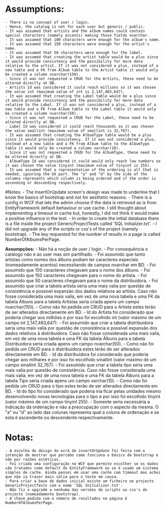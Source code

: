 # Assumptions:
	- There is no concept of user / login.
	- Hence, the catalog is not for each user but generic / public.
	- It was assumed that artists and the album names could contain special characters (namely accents) making those fields nvarchar.
	- It was assumed that 100 characters were enough for the album's name.
	- It was assumed that 150 characters were enough for the artist's name.
	- It was assumed that 50 characters were enough for the label.
	- It was assumed that creating the artist table would be a plus since it would provide consistency and the possibility for more data relative to the artist. If it was not considered a plus, instead of a new table and a FK from Album table to the Artist table it would only be created a column nvarchar(150).
	- Since it was not requested a CRUD for the Artists, these need to be altered directly at DB.
	- Artists Id was considered it could reach millions so it was chosen the value int (maximum value of int is 2,147,483,647).
	- It was assumed that creating the Label table would be a plus since it would provide consistency and the possibility for more data relative to the Label. If it was not considered a plus, instead of a new table and a FK from Album table to the Label table it would only be created a column nvarchar(50).
	- Since it was not requested a CRUD for the Label, these need to be altered directly at DB.
	- Label Id was considered it could reach thousands so it was chosen the value smallint (maximum value of smallint is 32,767).
	- It was assumed that creating the AlbumType table would be a plus since it would provide consistency. If it was not considered a plus, instead of a new table and a FK from Album table to the AlbumType table it would only be created a column varchar(10).
	- Since it was not requested a CRUD for the AlbumType, these need to be altered directly at DB.
	- AlbumType Id was considered it could would only reach low numbers so it was chosen the value tinyint (maximum value of tinyint is 255).
	- It was assumed that a representation of the ordering is all that is needed, ignoring the UX part. The "a" and "d" by the side of the columns represents which column is being ordered and if the order is ascending or descending respectively.
	
#Notes:
	- The InsertOrUpdate screen's design was made to underline that I know the basics of bootstrap and not for aesthetic reasons.
	- There is a config in WCF that lets the admin choose if the data is retrieved as is from EntityFramework default behaviour or use cache. I still thought about implementing a timeout in cache but, honestly, I did not think it would make a positive influence in the test.
	- In order to create the initial database there is a file inside the project GenericProjectTests called 'SQL Initializer.txt'.
	- I did not upgrade any of the scripts or css's of the project (namely bootstrap).
	- The key requested for the number of results in a page is called NumberOfAlbumsPerPage.
	
**Assumpções:**
	- Não há a noção de user / login.
	- Por consequência o catálogo não é ao user mas sim partilhado.
	- Foi assumido que tanto artistas como nomes dos álbuns podiam ter caracteres especiais (nomeadamente acentos) necessitando de campos nvarchar em BD.
	- Foi assumido que 100 caracteres chegavam para o nome dos álbuns.
	- Foi assumido que 150 caracteres chegavam para o nome do artista.
	- Foi assumido que 50 caracteres chegavam para o nome da distribuidora.
	- Foi assumido que criar a tabela artista seria uma mais valia por questão de consistência e possível expansão dos dados relativos ao artista. Caso não fosse considerada uma mais valia, em vez de uma nova tabela e uma FK da tabela Álbuns para a tabela Artistas seria criada apens um campo nvarchar(150).
	- Como não foi pedida um CRUD para o Artista estes terão de ser alterados directamente em BD.
	- Id do Artista foi considerado que poderia chegar aos milhões e por isso foi escolhido int (valor máximo de um campo int 2,147,483,647).
	- Foi assumido que criar a tabela distribuidora seria uma mais valia por questão de consistência e possível expansão dos dados relativos à distribuidora. Caso não fosse considerada uma mais valia, em vez de uma nova tabela e uma FK da tabela Álbuns para a tabela Distribuidora seria criada apens um campo nvarchar(50).
	- Como não foi pedida um CRUD para o distribuidora estes terão de ser alterados directamente em BD.
	- Id da distribuidora foi considerado que poderia chegar aos milhares e por isso foi escolhido smallint (valor máximo de um campo smallint 32,767).
	- Foi assumido que criar a tabela tipo seria uma mais valia por questão de consistência. Caso não fosse considerada uma mais valia, em vez de uma nova tabela e uma FK da tabela Álbuns para a tabela Tipo seria criada apens um campo varchar(10).
	- Como não foi pedida um CRUD para o tipo estes terão de ser alterados directamente em BD.
	- Id do tipo foi considerado que poderia iria ficar pelas unidades mesmo desenvolvendo novas tecnologias para o tipo e por isso foi escolhido tinyint (valor máximo de um campo tinyint 255).
	- Somente seria necessária a indicação da ordenação e não a preocupação com o aspecto da mesma. O "a" ou "d" ao lado das colunas representa qual a coluna de ordenação e se esta é ascendente ou descendente respectivamente.
	
# Notas:
	- A escolha de design do ecrã de insertOrUpdate foi feita com a intenção de mostrar que percebo como funciona o básico de bootstrap e não por razões estéticas.
	- Foi criada uma configuração no WCF que permite escolher se os dados são tratados como default do EntityFramework ou se é usado um sistema simples de cache. Ainda pensei em usar uma cache com timeout mas achei que não ia trazer mais valia para o teste em causa.
	- Para criar a base de dados inicial existe um ficheiro no projecto GenericProjectTests com o nome 'SQL Initializer.txt'.
	- Não fiz o upgrade a nenhuma das versões de scripts ou css's do projecto (nomeadamente bootstrap).
	- A chave pedida com o número de resultados na página é NumberOfAlbumsPerPage.
